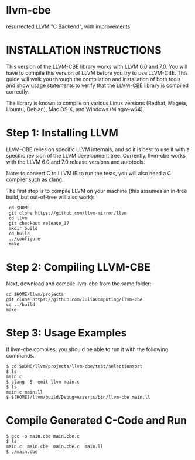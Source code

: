 llvm-cbe
========

resurrected LLVM "C Backend", with improvements


INSTALLATION INSTRUCTIONS
=========================

This version of the LLVM-CBE library works with LLVM 6.0 and 7.0. You will have
to compile this version of LLVM before you try to use LLVM-CBE. This
guide will walk you through the compilation and installation of both
tools and show usage statements to verify that the LLVM-CBE library is
compiled correctly.

The library is known to compile on various Linux versions (Redhat,
Mageia, Ubuntu, Debian), Mac OS X, and Windows (Mingw-w64).

Step 1: Installing LLVM
=======================

LLVM-CBE relies on specific LLVM internals, and so it is best to use
it with a specific revision of the LLVM development tree. Currently,
llvm-cbe works with the LLVM 6.0 and 7.0 release versions and autotools.

Note: to convert C to LLVM IR to run the tests, you will also need a C compiler such as clang.

The first step is to compile LLVM on your machine
(this assumes an in-tree build, but out-of-tree will also work):

     cd $HOME
     git clone https://github.com/llvm-mirror/llvm
     cd llvm
     git checkout release_37
     mkdir build
     cd build
     ../configure
     make

Step 2: Compiling LLVM-CBE
==========================

Next, download and compile llvm-cbe from the same folder:

    cd $HOME/llvm/projects
    git clone https://github.com/JuliaComputing/llvm-cbe
    cd ../build
    make

Step 3: Usage Examples
======================

If llvm-cbe compiles, you should be able to run it with the following commands.
```
$ cd $HOME/llvm/projects/llvm-cbe/test/selectionsort
$ ls
main.c
$ clang -S -emit-llvm main.c
$ ls
main.c main.ll
$ $(HOME)/llvm/build/Debug+Asserts/bin/llvm-cbe main.ll
```

Compile Generated C-Code and Run
================================

```
$ gcc -o main.cbe main.cbe.c
$ ls
main.c  main.cbe  main.cbe.c  main.ll
$ ./main.cbe
```
